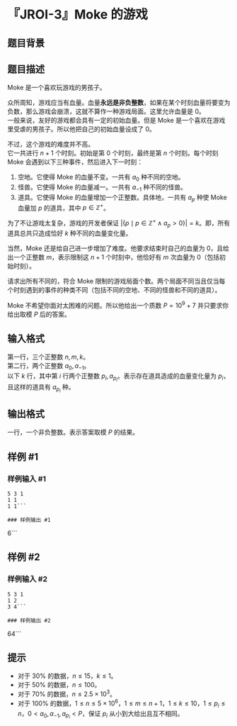 # 『JROI-3』Moke 的游戏

## 题目背景



## 题目描述

Moke 是一个喜欢玩游戏的男孩子。

众所周知，游戏应当有血量。血量**永远是非负整数**，如果在某个时刻血量将要变为负数，那么游戏会崩溃，这就不算作一种游戏局面。这里允许血量是 $0$。  
一般来说，友好的游戏都会具有一定的初始血量。但是 Moke 是一个喜欢在游戏里受虐的男孩子。所以他把自己的初始血量设成了 $0$。

不过，这个游戏的难度并不高。  
它一共进行 $n+1$ 个时刻。初始是第 $0$ 个时刻，最终是第 $n$ 个时刻。每个时刻 Moke 会遇到以下三种事件，然后进入下一时刻：

 1. 空地。它使得 Moke 的血量不变。一共有 $a_0$ 种不同的空地。
 2. 怪兽。它使得 Moke 的血量减一。一共有 $a_{-1}$ 种不同的怪兽。
 3. 道具。它使得 Moke 的血量增加一个正整数。具体地，一共有 $a_p$ 种使 Moke 血量加 $p$ 的道具，其中 $p \in \mathbb Z^+$。

为了不让游戏太复杂，游戏的开发者保证 $\big|\{p \mid p \in \mathbb Z^+ \land a_p > 0\}\big|=k$。即，所有道具总共只造成恰好 $k$ 种不同的血量变化量。

当然，Moke 还是给自己进一步增加了难度。他要求结束时自己的血量为 $0$，且给出一个正整数 $m$，表示限制这 $n+1$ 个时刻中，他恰好有 $m$ 次血量为 $0$（包括初始时刻）。

请求出所有不同的，符合 Moke 限制的游戏局面个数。两个局面不同当且仅当每个时刻遇到的事件的种类不同（包括不同的空地、不同的怪兽和不同的道具）。  

Moke 不希望你面对太困难的问题。所以他给出一个质数 $P=10^9+7$ 并只要求你给出取模 $P$ 后的答案。

## 输入格式

第一行，三个正整数 $n,m,k$。  
第二行，两个正整数 $a_0,a_{-1}$。  
以下 $k$ 行，其中第 $i$ 行两个正整数 $p_i,a_{p_i}$。表示存在道具造成的血量变化量为 $p_i$，且这样的道具有 $a_{p_i}$ 种。

## 输出格式

一行，一个非负整数。表示答案取模 $P$ 的结果。

## 样例 #1

### 样例输入 #1
```
5 3 1
1 1
1 1```

### 样例输出 #1

```
6```

## 样例 #2

### 样例输入 #2
```
5 3 1
1 2
3 4```

### 样例输出 #2

```
64```

## 提示

- 对于 $30\%$ 的数据，$n \le 15$，$k \le 1$。  
- 对于 $50\%$ 的数据，$n \le 100$。  
- 对于 $70\%$ 的数据，$n \le 2.5 \times 10^3$。  
- 对于 $100\%$ 的数据，$1 \le n \le 5 \times 10^6$，$1 \le m \le n + 1$，$1 \le k \le 10$，$1 \le p_i \le n$，$0 < a_0,a_{-1},a_{p_i} < P$，保证 $p_i$ 从小到大给出且互不相同。
